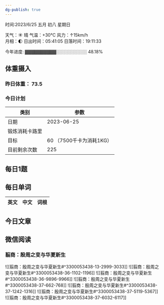 ```yaml
---
dg-publish: true
---
```



时间:2023/6/25 五月 初八 星期日

天气：☀️   晴 气温：+30°C 风力：↑15km/h  
月相：🌓 日出时间：05:41:05 日落时间：19:11:33

今年进度: ▓▓▓▓▓▓▓▓▓▓░░░░░░░░░░ 48.18%

## 体重摄入

### 昨日体重： 73.5
### 今日计划

| 类别           | 参数                    |
| -------------- | ----------------------- |
| 日期           | 2023-06-25               |
| 锻炼消耗卡路里 | |
| 目标           | 60      （7500千卡为消耗1KG）                |
| 目前剩余次数               |        225                  |



## 每日1题


## 每日单词

| 英文       | 中文       |词根|
| ---------- | ---------- | ---|


## 今日文章

## 微信阅读

<!-- start of weread -->

### 翦商：殷周之变与华夏新生
![[翦商：殷周之变与华夏新生#^3300053438-13-2999-3033]]
![[翦商：殷周之变与华夏新生#^3300053438-36-1102-1196]]
![[翦商：殷周之变与华夏新生#^3300053438-36-9896-9966]]
![[翦商：殷周之变与华夏新生#^3300053438-37-662-768]]
![[翦商：殷周之变与华夏新生#^3300053438-37-1242-1316]]
![[翦商：殷周之变与华夏新生#^3300053438-37-5119-5367]]
![[翦商：殷周之变与华夏新生#^3300053438-37-6032-6117]]

<!-- end of weread -->
